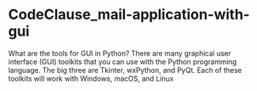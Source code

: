 # CodeClause_mail-application-with-gui
What are the tools for GUI in Python?
There are many graphical user interface (GUI) toolkits that you can use with the Python programming language. 
The big three are Tkinter, wxPython, and PyQt. 
Each of these toolkits will work with Windows, macOS, and Linux
